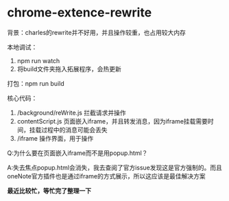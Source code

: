 # chrome-extence-rewrite

背景：charles的rewrite并不好用，并且操作较重，也占用较大内存

本地调试：

1. npm run watch
2. 将build文件夹拖入拓展程序，会热更新

打包：npm run build

核心代码：

1. /background/reWrite.js 拦截请求并操作
2. contentScript.js 页面嵌入iframe，并且转发消息，因为iframe挂载需要时间，挂载过程中的消息可能会丢失
3. /iframe 操作界面，用于操作

Q:为什么要在页面嵌入iframe而不是用popup.html？

A:失去焦点popup.html会消失，我去查阅了官方issue发现这是官方强制的。而且oneNote官方插件也是通过iframe的方式展示，所以这应该是最佳解决方案

**最近比较忙，等忙完了整理一下**